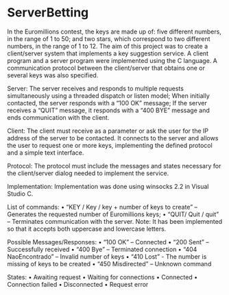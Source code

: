 # ServerBetting

  In the Euromillions contest, the keys are made up of: five different numbers, in the range of 1 to 50; and two stars, which correspond to two different numbers, in the range of 1 to 12. The aim of this project was to create a client/server system that implements a key suggestion service. A client program and a server program were implemented using the C language. A communication protocol between the client/server that obtains one or several keys was also specified.

Server: 
    The server receives and responds to multiple requests simultaneously using a threaded dispatch or listen model; When initially contacted, the server responds with a “100 OK” message; If the server receives a “QUIT” message, it responds with a “400 BYE” message and ends communication with the client. 

Client: 
    The client must receive as a parameter or ask the user for the IP address of the server to be contacted. It connects to the server and allows the user to request one or more keys, implementing the defined protocol and a simple text interface. 

Protocol: 
    The protocol must include the messages and states necessary for the client/server dialog needed to implement the service. 
  
Implementation: 
    Implementation was done using winsocks 2.2 in Visual Studio C.

List of commands: 
  • “KEY / Key / key + number of keys to create” – Generates the requested number of Euromillions keys; 
  • “QUIT/ Quit / quit” – Terminates communication with the server. Note: It has been implemented so that it accepts both uppercase and lowercase letters.

Possible Messages/Responses: 
  • “100 OK” – Connected 
  • “200 Sent” – Successfully received 
  • “400 Bye” – Terminated connection 
  • “404 NaoEncontrado” – Invalid number of keys 
  • “410 Lost” - The number is missing of keys to be created 
  • “450 Misdirected” – Unknown command

States: 
  • Awaiting request 
  • Waiting for connections 
  • Connected 
  • Connection failed 
  • Disconnected 
  • Request error
